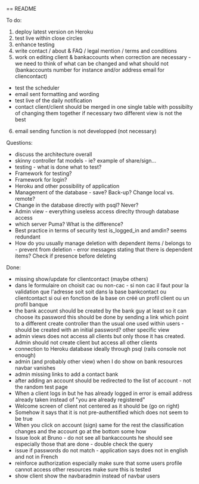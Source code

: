 == README

To do:
1) deploy latest version on Heroku
2) test live within close circles
3) enhance testing
4) write contact / about & FAQ / legal mention / terms and conditions
5) work on editing client & bankaccounts when correction are necessary - we need to think of what can be changed and what should not (bankaccounts number for instance and/or address email for cliencontact)
- test the scheduler
- email sent formatting and wording
- test live of the daily notification
- contact client/client should be merged in one single table with possibilty of changing them together if necessary two different view is not the best
6) email sending function is not developped (not necessary)

Questions:
- discuss the architecture overall
- skinny controller fat models - ie? example of share/sign...
- testing - what is done what to test?
- Framework for testing?
- Framework for login?
- Heroku and other possibility of application
- Management of the database - save? Back-up? Change local vs. remote?
- Change in the database directly with psql? Never?
- Admin view - everything useless access direclty through database access
- which server Puma? What is the difference?
- Best practice in terms of security test is_logged_in and amdin? seems redundant
- How do you usually manage deletion with dependent items / belongs to - prevent from deletion - error messages stating that there is dependent items? Check if presence before deleting


Done:
- missing show/update for clientcontact (maybe others)
- dans le formulaire on choisit cac ou non-cac - si non cac il faut pour la validation que l'adresse soit soit dans la base bankcontact ou clientcontact si oui en fonction de la base on créé un profil client ou un profil banque
- the bank account should be created by the bank guy at least so it can choose its password this should be done by sending a link which point to a different create controller than the usual one used within users - should be created with an initial password? other specific view
- admin views does not access all clients but only those it has created. Admin should not create client but access all other clients
- connection to Heroku database ideally through psql (rails console not enough)
- admin (and probably other view) when I do show on bank resources navbar vanishes
- admin missing links to add a contact bank
- after adding an account should be redirected to the list of account - not the random test page
- When a client logs in but he has already logged in error is email address already taken instead of "you are already registered"
- Welcome screen of client not centered as it should be (go on right)
- Somehow it says that it is not pre-authentified which does not seem to be true
- When you click on account (sign) same for the rest the classification changes and the account go at the bottom some how
- Issue look at Bruno - do not see all bankaccounts he should see especially those that are done - double check the query
- issue if passwords do not match - application says does not in english and not in French
- reinforce authorization especially make sure that some users profile cannot access other resources make sure this is tested
- show client show the navbaradmin instead of navbar users
